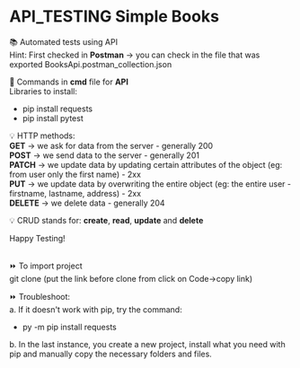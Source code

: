 # API_TESTING Simple Books

📚
Automated tests using API\
Hint: First checked in **Postman** ->
you can check in the file that was exported BooksApi.postman_collection.json


📝 
Commands in **cmd** file for **API**\
Libraries to install:
* pip install requests
* pip install pytest


💡 
HTTP methods:\
**GET** -> we ask for data from the server - generally 200\
**POST** -> we send data to the server - generally 201\
**PATCH** -> we update data by updating certain attributes of the object (eg: from user only the first name) - 2xx\
**PUT** -> we update data by overwriting the entire object (eg: the entire user - firstname, lastname, address) - 2xx\
**DELETE** -> we delete data - generally 204

💡
CRUD stands for: **create**, **read**, **update** and **delete**




Happy Testing!



\
⏩
To import project\
git clone (put the link before clone from click on Code->copy link)

⏩
Troubleshoot:\
a. If it doesn't work with pip, try the command:  
* py -m pip install requests

b. In the last instance, you create a new project, install what you need with pip and manually copy the necessary folders and files. 

